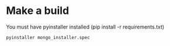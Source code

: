 # Make a build
You must have pyinstaller installed (pip install -r requirements.txt)

	pyinstaller mongo_installer.spec


